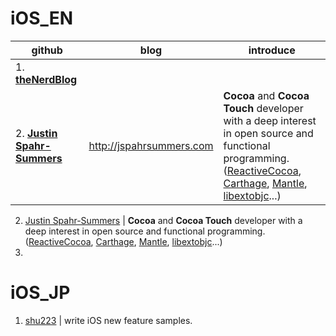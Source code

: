 # iOS_EN

| github | blog | introduce |
|--------|------|-----------|
|1. **[theNerdBlog](http://blog.bignerdranch.com)** |
|2. **[Justin Spahr-Summers](https://github.com/jspahrsummers?tab=repositories)**| <http://jspahrsummers.com> |**Cocoa** and **Cocoa Touch** developer with a deep interest in open source and functional programming.([ReactiveCocoa](), [Carthage](), [Mantle](), [libextobjc]()...)|

2. [Justin Spahr-Summers](https://github.com/jspahrsummers?tab=repositories) | **Cocoa** and **Cocoa Touch** developer with a deep interest in open source and functional programming.([ReactiveCocoa](), [Carthage](), [Mantle](), [libextobjc]()...)
3. 

# iOS_JP

1. [shu223](https://github.com/shu223) | write iOS new feature samples.